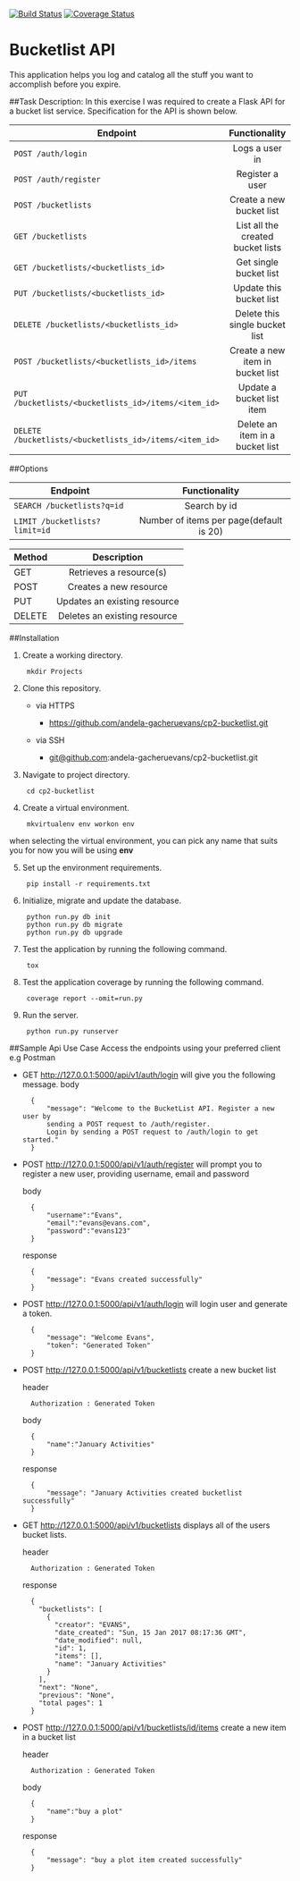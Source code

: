 [![Build Status](https://travis-ci.org/andela-gacheruevans/cp2-bucketlist.svg?branch=ft-implement-tests)](https://travis-ci.org/andela-gacheruevans/cp2-bucketlist)
[![Coverage Status](https://coveralls.io/repos/github/andela-gacheruevans/cp2-bucketlist/badge.svg?branch=ft-implement-tests)](https://coveralls.io/github/andela-gacheruevans/cp2-bucketlist?branch=develop)
# Bucketlist API

This application helps you log and catalog all the stuff you want to accomplish before you expire. 

##Task Description:
In this exercise I was required to create a Flask API for a bucket list service. Specification for the API is shown below.

| Endpoint                 				               		   | Functionality 						 |    
| -------------------------------------------------------------|:-----------------------------------:|
| `POST /auth/login`         				                   |  Logs a user in                     |
| `POST /auth/register`      				                   |  Register a user                    |
| `POST /bucketlists`       				                   |  Create a new bucket list	         |
| `GET /bucketlists`						                   |  List all the created bucket lists	 | 
| `GET /bucketlists/<bucketlists_id>`		                   |  Get single bucket list             |                     
| `PUT /bucketlists/<bucketlists_id> `                         |  Update this bucket list            |                       
| `DELETE /bucketlists/<bucketlists_id>`				       |  Delete this single bucket list     |                              
| `POST /bucketlists/<bucketlists_id>/items`                   |  Create a new item in bucket list   |                                
| `PUT /bucketlists/<bucketlists_id>/items/<item_id>`          |  Update a bucket list item          |                         
| `DELETE /bucketlists/<bucketlists_id>/items/<item_id>`       |  Delete an item in a bucket list    |

##Options

| Endpoint                 				               		   | Functionality 						 	  |    
| -------------------------------------------------------------|:----------------------------------------:|
| `SEARCH /bucketlists?q=id`         				           | Search by id                       	  |
| `LIMIT /bucketlists?limit=id`      				           | Number of items per page(default is 20) |


| Method                 				               		   | Description 						 	  |    
| -------------------------------------------------------------|:----------------------------------------:|
| GET         				           						   | Retrieves a resource(s)                 |
| POST      				                                   | Creates a new resource                  |
| PUT         				                                   | Updates an existing resource            |
| DELETE      				                                   | Deletes an existing resource            |



##Installation
1. Create a working directory.

    	mkdir Projects
    
2. Clone this repository.

    * via HTTPS

    	- https://github.com/andela-gacheruevans/cp2-bucketlist.git

    * via SSH

    	- git@github.com:andela-gacheruevans/cp2-bucketlist.git

3. Navigate to project directory.

		cd cp2-bucketlist  
    
4. Create a virtual environment.
    
    	mkvirtualenv env workon env

when selecting the virtual environment, you can pick any name that suits you for now you will be using **env**
    
5. Set up the environment requirements.
    
    	pip install -r requirements.txt


6. Initialize, migrate and update the database.
	
		python run.py db init
		python run.py db migrate
		python run.py db upgrade

7. Test the application by running the following command.
	
		tox

8. Test the application coverage by running the following command.
	
		coverage report --omit=run.py 
    
6. Run the server.
    
    	python run.py runserver

##Sample Api Use Case
Access the endpoints using your preferred client e.g Postman

- GET http://127.0.0.1:5000/api/v1/auth/login will give you the following message.
	body

		{
	  		"message": "Welcome to the BucketList API. Register a new user by 
	  		sending a POST request to /auth/register. 
	  		Login by sending a POST request to /auth/login to get started."
		}

- POST http://127.0.0.1:5000/api/v1/auth/register will prompt you to register a new user, providing username, email and password

	body
	
		{
			"username":"Evans",
			"email":"evans@evans.com",
			"password":"evans123"
		}

 	response

		{
		  	"message": "Evans created successfully"
		}

- POST http://127.0.0.1:5000/api/v1/auth/login will login user and generate a token.
	
		{
		 	"message": "Welcome Evans",
		  	"token": "Generated Token"
		}

- POST http://127.0.0.1:5000/api/v1/bucketlists create a new bucket list
	
	header

		Authorization : Generated Token 
	
	body

		{   
			"name":"January Activities"
		}

	response

		{
		  	"message": "January Activities created bucketlist successfully"
		}

- GET http://127.0.0.1:5000/api/v1/bucketlists displays all of the users bucket lists.

	header

		Authorization : Generated Token 

	response

		{
		  "bucketlists": [
		    {
		      "creator": "EVANS",
		      "date_created": "Sun, 15 Jan 2017 08:17:36 GMT",
		      "date_modified": null,
		      "id": 1,
		      "items": [],
		      "name": "January Activities"
		    }
		  ],
		  "next": "None",
		  "previous": "None",
		  "total pages": 1
		}

- POST http://127.0.0.1:5000/api/v1/bucketlists/id/items create a new item in a bucket list
	
	header

		Authorization : Generated Token 

	body

		{   
			"name":"buy a plot"
		}

	response

		{   
			"message": "buy a plot item created successfully"
		}
